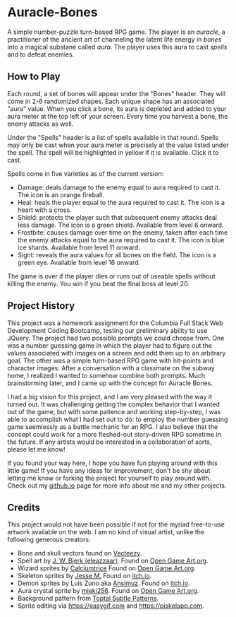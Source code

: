 # Auracle-Bones
A simple number-puzzle turn-based RPG game. The player is an *auracle*, a practitioner of the ancient art of channeling the latent life energy in *bones* into a magical substane called *aura*. The player uses this aura to cast *spells* and to defeat enemies. 

## How to Play
Each round, a set of bones will appear under the "Bones" header. They will come in 2-6 randomized shapes. Each unique shape has an associated "aura" value. When you click a bone, its aura is depleted and added to your aura meter at the top left of your screen. Every time you harvest a bone, the enemy attacks as well. 

Under the "Spells" header is a list of spells available in that round. Spells may only be cast when your aura meter is precisely at the value listed under the spell. The spell will be highlighted in yellow if it is available. Click it to cast.

Spells come in five varieties as of the current version:
* Damage: deals damage to the enemy equal to aura required to cast it. The icon is an orange fireball.
* Heal: heals the player equal to the aura required to cast it. The icon is a heart with a cross. 
* Shield: protects the player such that subsequent enemy attacks deal less damage. The icon is a green shield. Available from level 6 onward. 
* Frostbite: causes damage over time on the enemy, taken after each time the enemy attacks equal to the aura required to cast it. The icon is blue ice shards. Available from level 11 onward. 
* Sight: reveals the aura values for all bones on the field. The icon is a green eye. Available from level 16 onward.

The game is over if the player dies or runs out of useable spells without killing the enemy. You win if you beat the final boss at level 20.

## Project History
This project was a homework assignment for the Columbia Full Stack Web Development Coding Bootcamp, testing our preliminary ability to use JQuery. The project had two possible prompts we could choose from. One was a number guessing game in which the player had to figure out the values associated with images on a screen and add them up to an arbitrary goal. The other was a simple turn-based RPG game with hit-points and character images. After a conversation with a classmate on the subway home, I realized I wanted to somehow combine both prompts. Much brainstorming later, and I came up with the concept for Auracle Bones.

I had a big vision for this project, and I am very pleased with the way it turned out. It was challenging getting the complex behavior that I wanted out of the game, but with some patience and working step-by-step, I was able to accomplish what I had set out to do: to employ the number guessing game seemlessly as a battle mechanic for an RPG. I also believe that the concept could work for a more fleshed-out story-driven RPG sometime in the future. If any artists would be interested in a collaboration of sorts, please let me know!

If you found your way here, I hope you have fun playing around with this little game! If you have any ideas for improvement, don't be shy about letting me know or forking the project for yourself to play around with. Check out my [github.io](https://evansimonross.github.io/) page for more info about me and my other projects.

## Credits
This project would not have been possible if not for the myriad free-to-use artwork available on the web. I am no kind of visual artist, unlike the following generous creators:
* Bone and skull vectors found on [Vecteezy](https://www.vecteezy.com/).
* Spell art by [J. W. Bjerk (eleazzaar)](http://www.jwbjerk.com/art). Found on [Open Game Art.org](https://opengameart.org/content/painterly-spell-icons-part-1).
* Wizard sprites by [Calciumtrice](http://calciumtrice.tumblr.com/) Found on [Open Game Art.org](https://opengameart.org/content/animated-wizard).
* Skeleton sprites by [Jesse M.](https://twitter.com/Jsf23Art) Found on [itch.io](https://jesse-m.itch.io/skeleton-pack).
* Demon sprites by Luis Zuno aka [Ansimuz](https://www.patreon.com/ansimuz/memberships). Found on [itch.io](https://ansimuz.itch.io/gothicvania-patreon-collection).
* Aura crystal sprite by [mieki256](http://blawat2015.no-ip.com/~mieki256/). Found on [Open Game Art.org](https://opengameart.org/users/mieki256).
* Background pattern from [Toptal Subtle Patterns](https://www.toptal.com/designers/subtlepatterns/tweed/).
* Sprite editing via <https://easygif.com> and <https://piskelapp.com>.